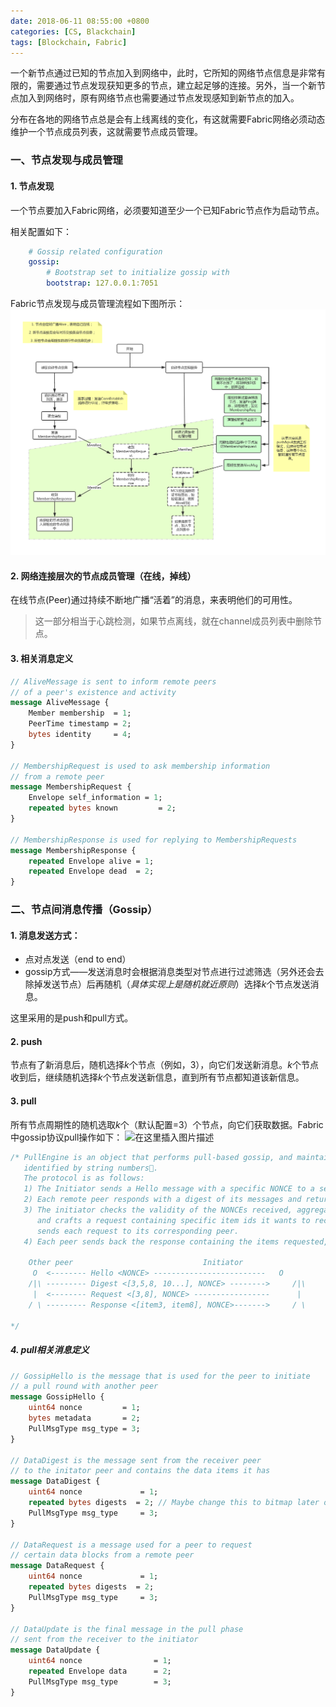 ```yaml
---
date: 2018-06-11 08:55:00 +0800
categories: [CS, Blackchain]
tags: [Blockchain, Fabric]
---
```



一个新节点通过已知的节点加入到网络中，此时，它所知的网络节点信息是非常有限的，需要通过节点发现获知更多的节点，建立起足够的连接。另外，当一个新节点加入到网络时，原有网络节点也需要通过节点发现感知到新节点的加入。

分布在各地的网络节点总是会有上线离线的变化，有这就需要Fabric网络必须动态维护一个节点成员列表，这就需要节点成员管理。

### 一、节点发现与成员管理

#### 1. 节点发现
一个节点要加入Fabric网络，必须要知道至少一个已知Fabric节点作为启动节点。

相关配置如下：
```yaml
    # Gossip related configuration
    gossip:
        # Bootstrap set to initialize gossip with
        bootstrap: 127.0.0.1:7051
```

Fabric节点发现与成员管理流程如下图所示：
![image](/assets/img/blockchain/fabric_node_discovery.png)

#### 2. 网络连接层次的节点成员管理（在线，掉线）
在线节点(Peer)通过持续不断地广播“活着”的消息，来表明他们的可用性。

>这一部分相当于心跳检测，如果节点离线，就在channel成员列表中删除节点。

#### 3. 相关消息定义
```protobuf
// AliveMessage is sent to inform remote peers
// of a peer's existence and activity
message AliveMessage {
    Member membership  = 1;
    PeerTime timestamp = 2;
    bytes identity     = 4;
}

// MembershipRequest is used to ask membership information
// from a remote peer
message MembershipRequest {
    Envelope self_information = 1;
    repeated bytes known         = 2;
}

// MembershipResponse is used for replying to MembershipRequests
message MembershipResponse {
    repeated Envelope alive = 1;
    repeated Envelope dead  = 2;
}
```

### 二、节点间消息传播（Gossip）
#### 1. 消息发送方式：
- 点对点发送（end to end）
- gossip方式——发送消息时会根据消息类型对节点进行过滤筛选（另外还会去除掉发送节点）后再随机（*具体实现上是随机就近原则*）选择$k$个节点发送消息。

这里采用的是push和pull方式。

#### 2. push
节点有了新消息后，随机选择$k$个节点（例如，3），向它们发送新消息。$k$个节点收到后，继续随机选择$k$个节点发送新信息，直到所有节点都知道该新信息。

#### 3. pull
所有节点周期性的随机选取$k$个（默认配置=3）个节点，向它们获取数据。Fabric中gossip协议pull操作如下：
![在这里插入图片描述](https://user-gold-cdn.xitu.io/2019/7/18/16c0452b04353ff8?w=686&h=596&f=png&s=43886)
```go
/* PullEngine is an object that performs pull-based gossip, and maintains an internal state of items
   identified by string numbers.
   The protocol is as follows:
   1) The Initiator sends a Hello message with a specific NONCE to a set of remote peers.
   2) Each remote peer responds with a digest of its messages and returns that NONCE.
   3) The initiator checks the validity of the NONCEs received, aggregates the digests,
      and crafts a request containing specific item ids it wants to receive from each remote peer and then
      sends each request to its corresponding peer.
   4) Each peer sends back the response containing the items requested, if it still holds them and the NONCE.

    Other peer				   			   Initiator
	 O	<-------- Hello <NONCE> -------------------------	O
	/|\	--------- Digest <[3,5,8, 10...], NONCE> -------->     /|\
	 |	<-------- Request <[3,8], NONCE> -----------------      |
	/ \	--------- Response <[item3, item8], NONCE>------->     / \

*/
```

##### 4. pull相关消息定义
```protobuf
// GossipHello is the message that is used for the peer to initiate
// a pull round with another peer
message GossipHello {
    uint64 nonce         = 1;
    bytes metadata       = 2;
    PullMsgType msg_type = 3;
}

// DataDigest is the message sent from the receiver peer
// to the initator peer and contains the data items it has
message DataDigest {
    uint64 nonce             = 1;
    repeated bytes digests  = 2; // Maybe change this to bitmap later on
    PullMsgType msg_type     = 3;
}

// DataRequest is a message used for a peer to request
// certain data blocks from a remote peer
message DataRequest {
    uint64 nonce             = 1;
    repeated bytes digests  = 2;
    PullMsgType msg_type     = 3;
}

// DataUpdate is the final message in the pull phase
// sent from the receiver to the initiator
message DataUpdate {
    uint64 nonce                = 1;
    repeated Envelope data      = 2;
    PullMsgType msg_type        = 3;
}
```
